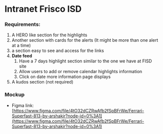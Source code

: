 # Intranet Frisco ISD

### Requirements:

1. A HERO like section for the highlights
2. Another section with cards for the alerts (It might be more than one alert at a time)
3. a section easy to see and access for the links
4. **Date feed**
   1. Have a 7 days highlight section similar to the one we have at FISD site
   2. Allow users to add or remove calendar highlights information
   3. Click on date more information page displays
5. A kudos section (not required)

### Mockup

- Figma link:  
  [https://www.figma.com/file/4tO32dCZRwAfb2fSpBFrWe/Ferrari-Superfast-813-by-arshakir?node-id=0%3A1](https://www.figma.com/file/4tO32dCZRwAfb2fSpBFrWe/Ferrari-Superfast-813-by-arshakir?node-id=0%3A1)
